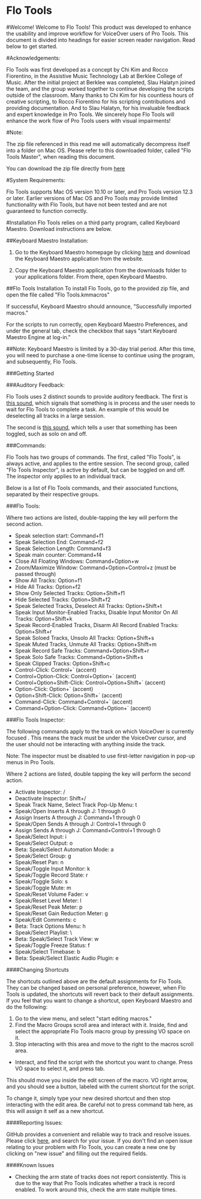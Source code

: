 # Flo Tools
#Welcome!
Welcome to Flo Tools! This product was developed to enhance the usability and improve workflow for VoiceOver users of Pro Tools.
This document is divided into headings for easier screen reader navigation. Read below to get started.

#Acknowledgements:

Flo Tools was first developed as a concept by Chi Kim and Rocco Fiorentino, in the Assistive Music Technology Lab at Berklee College of Music. After the initial project at Berklee was completed, Slau Halatyn joined the team, and the group worked together to continue developing the scripts outside of the classroom. Many thanks to Chi Kim for his countless hours of creative scripting, to Rocco Fiorentino for his scripting contributions and providing documentation. And to Slau Halatyn, for his invaluable feedback and expert knowledge in Pro Tools. We sincerely hope Flo Tools will enhance the work flow of Pro Tools users with visual impairments!

#Note:

The  zip file referenced in this read me will automatically decompress itself into a folder on Mac OS. Please refer to this downloaded folder, called "Flo Tools Master", when reading this document.

You can download the zip file directly from [here](https://github.com/rfiorentino1/Flo-Tools/archive/master.zip)

#System Requirements:

Flo Tools supports Mac OS version 10.10 or later, and Pro Tools version 12.3 or later. Earlier versions of Mac OS and Pro Tools may provide limited functionality with Flo Tools, but have not been tested and are not guaranteed to function correctly.

#Installation
Flo Tools relies on a third party program, called Keyboard Maestro. Download instructions are below.

##Keyboard Maestro Installation:

1. Go to the Keyboard Maestro homepage by clicking [here](https://www.keyboardmaestro.com/) and download the Keyboard Maestro application from the website.

2. Copy the Keyboard Maestro application from the downloads folder to your applications folder. From there, open Keyboard Maestro.


##Flo Tools Installation
To install Flo Tools, go to the provided zip file, and open the file called "Flo Tools.kmmacros"

If successful, Keyboard Maestro should announce, "Successfully imported macros."

For the scripts to run correctly, open Keyboard Maestro Preferences, and under the general tab, check the checkbox that says "start Keyboard Maestro Engine at log-in."

##Note:
Keyboard Maestro is limited by a 30-day trial period. After this time, you will need to purchase a one-time license to continue using the program, and subsequently, Flo Tools.


###Getting Started

###Auditory Feedback:

Flo Tools uses 2 distinct sounds to provide auditory feedback. The first is [this sound](file:///System/Library/Sounds/Pop.aiff), which signals that something is in process and the user needs to wait for Flo Tools to complete a task. An example of this would be deselecting all tracks in a large session.

The second is [this sound](file:///System/Library/Sounds/Tink.aiff), which tells a user that something has been toggled, such as solo on and off.

###Commands:

Flo Tools has two groups of commands. The first, called "Flo Tools", is always active, and applies to the entire session. The second group, called "Flo Tools Inspector", is active by default, but can be toggled on and off. The inspector only applies to an individual track.

Below is a list of Flo Tools commands, and their associated functions, separated by their respective groups.

###Flo Tools:

Where two actions are listed, double-tapping the key will perform the second action.

- Speak selection start: Command+f1
- Speak Selection End: Command+f2
- Speak Selection Length: Command+f3
- Speak main counter: Command+f4
- Close All Floating Windows: Command+Option+w
- Zoom/Maximize Window: Command+Option+Control+z (must be passed through)
- Show All Tracks: Option+f1
- Hide All Tracks: Option+f2
- Show Only Selected Tracks: Option+Shift+f1
- Hide Selected Tracks: Option+Shift+f2
- Speak Selected Tracks, Deselect All Tracks: Option+Shift+t
- Speak Input Monitor-Enabled Tracks, Disable Input Monitor On All Tracks: Option+Shift+k
- Speak Record-Enabled Tracks, Disarm All Record Enabled Tracks: Option+Shift+r
- Speak Soloed Tracks, Unsolo All Tracks: Option+Shift+s
- Speak Muted Tracks, Unmute All Tracks: Option+Shift+m
- Speak Record Safe Tracks: Command+Option+Shift+r
- Speak Solo Safe Tracks: Command+Option+Shift+s
- Speak Clipped Tracks: Option+Shift+c
- Control-Click: Control+` (accent)
- Control+Option-Click: Control+Option+` (accent)
- Control+Option+Shift-Click: Control+Option+Shift+` (accent)
- Option-Click: Option+` (accent)
- Option+Shift-Click: Option+Shift+` (accent)
- Command-Click: Command+Control+` (accent)
- Command+Option-Click: Command+Option+` (accent)


###Flo Tools Inspector:

The following commands apply to the track on which VoiceOver is currently focused . This means the track must be under the VoiceOver cursor, and the user should not be interacting with anything inside the track.

Note: The inspector must be disabled to use first-letter navigation in pop-up menus in Pro Tools.

Where 2 actions are listed, double tapping the key will perform the second action.

- Activate Inspector: /
- Deactivate Inspector: Shift+/
- Speak Track Name, Select Track Pop-Up Menu: t
- Speak/Open Inserts A through J: 1 through 0
- Assign Inserts A through J: Command+1 through 0
- Speak/Open Sends A through J: Control+1 through 0
- Assign Sends A through J: Command+Control+1 through 0
- Speak/Select Input: i
- Speak/Select Output: o
- Beta: Speak/Select Automation Mode: a
- Speak/Select Group: g
- Speak/Reset Pan: n
- Speak/Toggle Input Monitor: k
- Speak/Toggle Record State: r
- Speak/Toggle Solo: s
- Speak/Toggle Mute: m
- Speak/Reset Volume Fader: v
- Speak/Reset Level Meter: l
- Speak/Reset Peak Meter: p
- Speak/Reset Gain Reduction Meter: g
- Speak/Edit Comments: c
- Beta: Track Options Menu: h
- Speak/Select Playlist: \
- Beta: Speak/Select Track View: w
- Speak/Toggle Freeze Status: f
- Speak/Select Timebase: b
- Beta: Speak/Select Elastic Audio Plugin: e


####Changing Shortcuts

The shortcuts outlined above are the default assignments for Flo Tools. They can be changed based on personal preference, however, when Flo Tools is updated, the shortcuts will revert back to their default assignments. If you feel that you want to change a shortcut, open Keyboard Maestro and do the following:

1. Go to the view menu, and select "start editing macros."
2. Find the Macro Groups scroll area and interact with it. Inside, find and select the appropriate Flo Tools macro group by pressing VO space on it.
3. Stop interacting with this area and move to the right to the macros scroll area.

  - Interact, and find the script with the shortcut you want to change. Press VO space to select it, and press tab.

This should move you inside the edit screen of the macro. VO right arrow, and you should see a button, labeled with the current shortcut for the script.

To change it, simply type your new desired shortcut and then stop interacting with the edit area. Be careful not to press command tab here, as this will assign it self as a new shortcut.


####Reporting Issues:

GitHub provides a convenient and reliable way to track and resolve issues. Please click [here](https://github.com/rfiorentino1/Flo-Tools/issues), and search for your issue. If you don't find an open issue relating to your problem with Flo Tools, you can create a new one by clicking on "new issue" and filling out the required fields.


####Known Issues

* Checking the arm state of tracks does not report consistently. This is due to the way that Pro Tools indicates whether a track is record enabled. To work around this, check the arm state multiple times.

